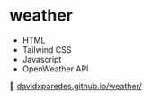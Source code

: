# weather
- HTML
- Tailwind CSS
- Javascript
- OpenWeather API

🚀 [davidxparedes.github.io/weather/](https://davidxparedes.github.io/weather/)
